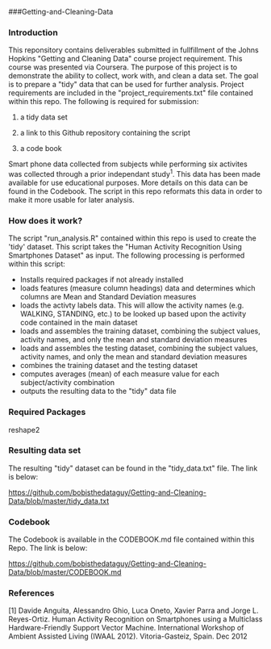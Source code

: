 ###Getting-and-Cleaning-Data

### Introduction
 
This reponsitory contains deliverables submitted in fullfillment of the Johns Hopkins "Getting and Cleaning Data" course project requirement. This course was presented via Coursera. The purpose of this project is to demonstrate the ability to collect, work with, and clean a data set. The goal is to prepare a "tidy" data that can be used for further analysis. Project requirements are included in the "project_requirements.txt" file contained within this repo. The following is required for submission:

1. a tidy data set

2. a link to this Github repository containing the script

3. a code book 

Smart phone data collected from subjects while performing six activites was collected through a prior independant study<sup>1</sup>. This data has been made available for use educational purposes. More details on this data can be found in the Codebook. The script in this repo reformats this data in order to make it more usable for later analysis.

### How does it work?

The script "run_analysis.R" contained within this repo is used to create the 'tidy' dataset. This script takes the "Human Activity Recognition Using Smartphones Dataset" as input. The following processing is performed within this script:

- Installs required packages if not already installed
- loads features (measure column headings) data and determines which columns are Mean and Standard Deviation measures
- loads the activty labels data. This will allow the activity names (e.g. WALKING, STANDING, etc.) to be looked up based upon the activity code contained in the main dataset
- loads and assembles the training dataset, combining the subject values, activity names, and only the mean and standard deviation measures
- loads and assembles the testing dataset, combining the subject values, activity names, and only the mean and standard deviation measures
- combines the training dataset and the testing dataset
- computes averages (mean) of each measure value for each subject/activity combination
- outputs the resulting data to the "tidy" data file

### Required Packages

reshape2

### Resulting data set

The resulting "tidy" dataset can be found in the "tidy_data.txt" file. The link is below:

https://github.com/bobisthedataguy/Getting-and-Cleaning-Data/blob/master/tidy_data.txt

### Codebook

The Codebook is available in the CODEBOOK.md file contained within this Repo. The link is below:

https://github.com/bobisthedataguy/Getting-and-Cleaning-Data/blob/master/CODEBOOK.md


### References

[1] Davide Anguita, Alessandro Ghio, Luca Oneto, Xavier Parra and Jorge L. Reyes-Ortiz. Human Activity Recognition on Smartphones using a Multiclass Hardware-Friendly Support Vector Machine. International Workshop of Ambient Assisted Living (IWAAL 2012). Vitoria-Gasteiz, Spain. Dec 2012
